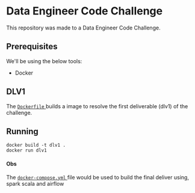 # Data Engineer Code Challenge

This repository was made to a Data Engineer Code Challenge.


## Prerequisites
We'll be using the below tools:

* Docker

## DLV1

The [ `Dockerfile` ](https://github.com/SergioPinheiro/data-engineer-code-challenge/blob/main/Dockerfile) builds a image to resolve the first deliverable (dlv1) of the challenge.
## Running

``` shell
docker build -t dlv1 .
docker run dlv1
```

####  Obs
The [ `docker-compose.yml` ](https://github.com/SergioPinheiro/data-engineer-code-challenge/blob/main/docker-compose.yml) file would be used to build the final deliver using, spark scala and airflow